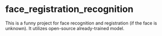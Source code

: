 # face_registration_recognition

This is a funny project for face recognition and registration (if the face is unknown). It utilizes open-source already-trained model. 


